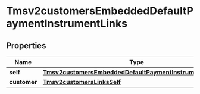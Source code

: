 
# Tmsv2customersEmbeddedDefaultPaymentInstrumentLinks

## Properties
Name | Type | Description | Notes
------------ | ------------- | ------------- | -------------
**self** | [**Tmsv2customersEmbeddedDefaultPaymentInstrumentLinksSelf**](Tmsv2customersEmbeddedDefaultPaymentInstrumentLinksSelf.md) |  |  [optional]
**customer** | [**Tmsv2customersLinksSelf**](Tmsv2customersLinksSelf.md) |  |  [optional]



